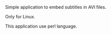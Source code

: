 Simple application to embed subtitles in AVI files.

Only for Linux.

This application use perl language.
